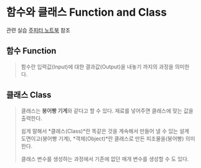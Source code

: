 # 함수와 클래스 Function and Class

관련 실습 [주피터 노트북](https://github.com/wonkwonlee/likelion-k-digital-training-AI/blob/main/Basic-Python/function-and-class.ipynb) 참조

## 함수 Function
> 함수란 입력값(Input)에 대한 결과값(Output)을 내놓기 까지의 과정을 의미한다.

## 클래스 Class
> 클래스는 **붕어빵 기계**와 같다고 할 수 있다. 재료를 넣어주면 클래스에 맞는 값을 출력한다.
>
> 쉽게 말해서 *클래스(Class)*란 똑같은 것을 계속해서 만들어 낼 수 있는 설계 도면이고(붕어빵 기계), *객체(Object)*란 클래스로 만든 피조물을(붕어빵) 의미한다.
>
> 클래스 변수를 생성하는 과정에서 기존에 없던 매개 변수를 생성할 수 도 있다.

